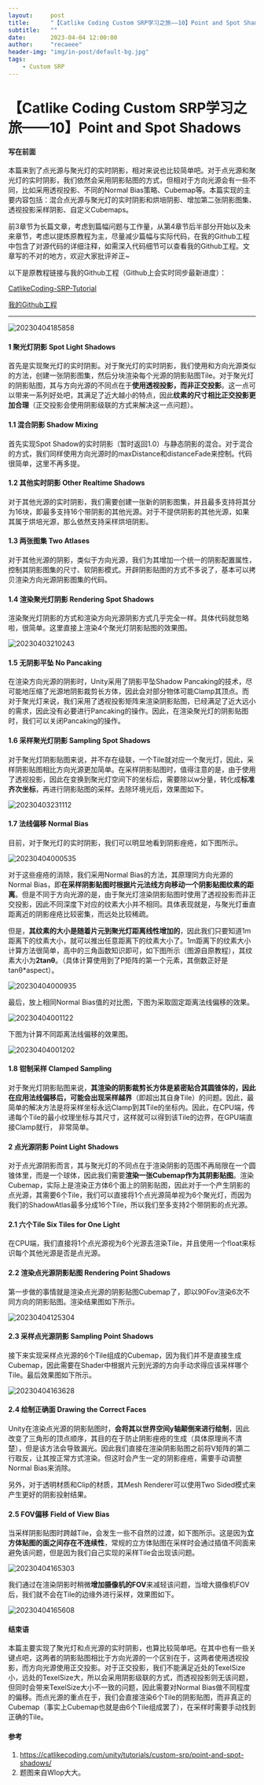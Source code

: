 ```yaml
---
layout:     post
title:      "【Catlike Coding Custom SRP学习之旅——10】Point and Spot Shadows"
subtitle:   ""
date:       2023-04-04 12:00:00
author:     "recaeee"
header-img: "img/in-post/default-bg.jpg"
tags:
    - Custom SRP
---
```

# 【Catlike Coding Custom SRP学习之旅——10】Point and Spot Shadows
#### 写在前面
本篇来到了点光源与聚光灯的实时阴影，相对来说也比较简单吧。对于点光源和聚光灯的实时阴影，我们依然会采用阴影贴图的方式，但相对于方向光源会有一些不同，比如采用透视投影、不同的Normal Bias策略、Cubemap等。本篇实现的主要内容包括：混合点光源与聚光灯的实时阴影和烘培阴影、增加第二张阴影图集、透视投影采样阴影、自定义Cubemaps。

前3章节为长篇文章，考虑到篇幅问题与工作量，从第4章节后半部分开始以及未来章节，考虑以提炼原教程为主，尽量减少篇幅与实际代码，在我的Github工程中包含了对源代码的详细注释，如需深入代码细节可以查看我的Github工程。文章写的不对的地方，欢迎大家批评斧正~

以下是原教程链接与我的Github工程（Github上会实时同步最新进度）：

[CatlikeCoding-SRP-Tutorial](https://catlikecoding.com/unity/tutorials/custom-srp/)

[我的Github工程](https://github.com/recaeee/CatlikeCoding-Custom-RP)

--- 



![20230404185858](https://raw.githubusercontent.com/recaeee/PicGo/main/20230404185858.png)



#### 1 聚光灯阴影 Spot Light Shadows

首先是实现聚光灯的实时阴影。对于聚光灯的实时阴影，我们使用和方向光源类似的方法，创建一张阴影图集，然后分块渲染每个光源的阴影贴图Tile。对于聚光灯的阴影贴图，其与方向光源的不同点在于**使用透视投影，而非正交投影**。这一点可以带来一系列好处吧，其满足了近大越小的特点，因此**纹素的尺寸相比正交投影更加合理**（正交投影会使用阴影级联的方式来解决这一点问题）。

#### 1.1 混合阴影 Shadow Mixing

首先实现Spot Shadow的实时阴影（暂时返回1.0）与静态阴影的混合。对于混合的方式，我们同样使用方向光源时的maxDistance和distanceFade来控制。代码很简单，这里不再多提。

#### 1.2 其他实时阴影 Other Realtime Shadows

对于其他光源的实时阴影，我们需要创建一张新的阴影图集，并且最多支持将其分为16块，即最多支持16个带阴影的其他光源。对于不提供阴影的其他光源，如果其属于烘培光源，那么依然支持采样烘培阴影。

#### 1.3 两张图集 Two Atlases

对于其他光源的阴影，类似于方向光源，我们为其增加一个统一的阴影配置属性，控制其阴影图集的尺寸、软阴影模式。开辟阴影贴图的方式不多说了，基本可以拷贝渲染方向光源阴影图集的代码。

#### 1.4 渲染聚光灯阴影 Rendering Spot Shadows

渲染聚光灯阴影的方式和渲染方向光源阴影方式几乎完全一样。具体代码就忽略啦，很简单。这里直接上渲染4个聚光灯阴影贴图的效果图。



![20230403210243](https://raw.githubusercontent.com/recaeee/PicGo/main/20230403210243.png)



#### 1.5 无阴影平坠 No Pancaking

在渲染方向光源的阴影时，Unity采用了阴影平坠Shadow Pancaking的技术，尽可能地压缩了光源地阴影裁剪长方体，因此会对部分物体可能Clamp其顶点。而对于聚光灯来说，我们采用了透视投影矩阵来渲染阴影贴图，已经满足了近大远小的需求，因此没有必要进行Pancaking的操作。因此，在渲染聚光灯的阴影贴图时，我们可以关闭Pancaking的操作。

#### 1.6 采样聚光灯阴影 Sampling Spot Shadows

对于聚光灯阴影贴图来说，并不存在级联，一个Tile就对应一个聚光灯，因此，采样阴影贴图相比方向光源更加简单。在采样阴影贴图时，值得注意的是，由于使用了透视投影，因此在变换到聚光灯空间下的坐标后，需要除以w分量，转化成**标准齐次坐标**，再进行阴影贴图的采样。去除环境光后，效果图如下。



![20230403231112](https://raw.githubusercontent.com/recaeee/PicGo/main/20230403231112.png)



#### 1.7 法线偏移 Normal Bias

目前，对于聚光灯的实时阴影，我们可以明显地看到阴影痤疮，如下图所示。



![20230404000535](https://raw.githubusercontent.com/recaeee/PicGo/main/20230404000535.png)



对于这些痤疮的消除，我们采用Normal Bias的方法，其原理同方向光源的Normal Bias，即**在采样阴影贴图时根据片元法线方向移动一个阴影贴图纹素的距离**。但是不同于方向光源的是，由于聚光灯渲染阴影贴图时使用了透视投影而非正交投影，因此不同深度下对应的纹素大小并不相同。具体表现就是，与聚光灯垂直距离近的阴影痤疮比较密集，而远处比较稀疏。

但是，**其纹素的大小是随着片元到聚光灯距离线性增加的**，因此我们只要知道1m距离下的纹素大小，就可以推出任意距离下的纹素大小了。1m距离下的纹素大小计算方法很简单，高中的三角函数知识即可，如下图所示（图源自原教程），其纹素大小为**2tanθ**。（具体计算使用到了P矩阵的第一个元素，其倒数正好是tanθ*aspect）。



![20230404000935](https://raw.githubusercontent.com/recaeee/PicGo/main/20230404000935.png)



最后，放上相同Normal Bias值的对比图，下图为采取固定距离法线偏移的效果。



![20230404001122](https://raw.githubusercontent.com/recaeee/PicGo/main/20230404001122.png)



下图为计算不同距离法线偏移的效果图。



![20230404001202](https://raw.githubusercontent.com/recaeee/PicGo/main/20230404001202.png)



#### 1.8 钳制采样 Clamped Sampling

对于聚光灯阴影贴图来说，**其渲染的阴影裁剪长方体是紧密贴合其圆锥体的，因此在应用法线偏移后，可能会出现采样越界**（即超出其自身Tile）的问题。因此，最简单的解决方法是将采样坐标永远Clamp到其Tile的坐标内。因此，在CPU端，传递每个Tile的最小纹理坐标与其尺寸，这样就可以得到该Tile的边界，在GPU端直接Clamp就行， 非常简单。

#### 2 点光源阴影 Point Light Shadows

对于点光源阴影而言，其与聚光灯的不同点在于渲染阴影的范围不再局限在一个圆锥体里，而是一个球体，因此我们需要**渲染一张Cubemap作为其阴影贴图**。渲染Cubemap，实际上是渲染正方体6个面上的阴影贴图，因此对于一个产生阴影的点光源，其需要6个Tile，我们可以直接将1个点光源简单视为6个聚光灯，而因为我们的ShadowAtlas最多分成16个Tile，所以我们至多支持2个带阴影的点光源。

#### 2.1 六个Tile Six Tiles for One Light

在CPU端，我们直接将1个点光源视为6个光源去渲染Tile，并且使用一个float来标识每个其他光源是否是点光源。

#### 2.2 渲染点光源阴影贴图 Rendering Point Shadows

第一步做的事情就是渲染点光源的阴影贴图Cubemap了，即以90Fov渲染6次不同方向的阴影贴图。渲染结果图如下所示。



![20230404125304](https://raw.githubusercontent.com/recaeee/PicGo/main/20230404125304.png)



#### 2.3 采样点光源阴影 Sampling Point Shadows

接下来实现采样点光源的6个Tile组成的Cubemap，因为我们并不是直接生成Cubemap，因此需要在Shader中根据片元到光源的方向手动求得应该采样哪个Tile。最后效果图如下所示。



![20230404163628](https://raw.githubusercontent.com/recaeee/PicGo/main/20230404163628.png)



#### 2.4 绘制正确面 Drawing the Correct Faces

Unity在渲染点光源的阴影贴图时，**会将其以世界空间y轴颠倒来进行绘制**，因此改变了三角形的顶点顺序，其目的在于防止阴影痤疮的生成（具体原理尚不清楚），但是该方法会导致漏光。因此我们直接在渲染阴影贴图之前将V矩阵的第二行取反，让其按正常方式渲染。但这时会产生一定的阴影痤疮，需要手动调整Normal Bias来消除。

另外，对于透明材质和Clip的材质，其Mesh Renderer可以使用Two Sided模式来产生更好的阴影投射结果。

#### 2.5 FOV偏移 Field of View Bias

当采样阴影贴图时跨越Tile，会发生一些不自然的过渡，如下图所示。这是因为**立方体贴图的面之间存在不连续性**，常规的立方体贴图在采样时会通过插值不同面来避免该问题，但是因为我们自己实现的采样Tile会出现该问题。



![20230404165303](https://raw.githubusercontent.com/recaeee/PicGo/main/20230404165303.png)



我们通过在渲染阴影时稍微**增加摄像机的FOV**来减轻该问题，当增大摄像机FOV后，我们就不会在Tile的边缘外进行采样，效果图如下。



![20230404165608](https://raw.githubusercontent.com/recaeee/PicGo/main/20230404165608.png)



#### 结束语

本篇主要实现了聚光灯和点光源的实时阴影，也算比较简单吧。在其中也有一些关键点吧，这两者的阴影贴图相比于方向光源的一个区别在于，这两者使用透视投影，而方向光源使用正交投影。对于正交投影，我们不能满足近处的TexelSize小，远处的TexelSize大，所以会采用阴影级联的方式，而透视投影则无该问题，但同时会带来TexelSize大小不一致的问题，因此需要对Normal Bias做不同程度的偏移。而点光源的重点在于，我们会直接渲染6个Tile的阴影贴图，而非真正的Cubemap（事实上Cubemap也就是由6个Tile组成罢了），在采样时需要手动找到正确的Tile。

#### 参考

1. https://catlikecoding.com/unity/tutorials/custom-srp/point-and-spot-shadows/
2. 题图来自Wlop大大。